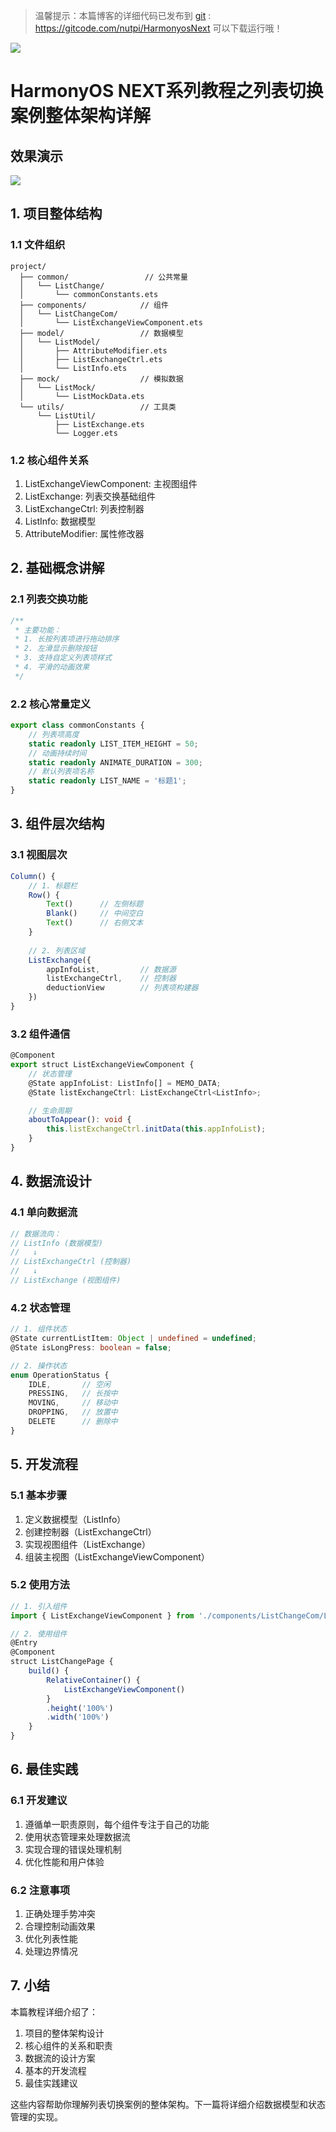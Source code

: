 > 温馨提示：本篇博客的详细代码已发布到 [git](https://gitcode.com/nutpi/HarmonyosNext) : https://gitcode.com/nutpi/HarmonyosNext 可以下载运行哦！

![](../images/img_ebd152fa.png)
# HarmonyOS NEXT系列教程之列表切换案例整体架构详解
## 效果演示

![](../images/img_f8c8cab3.png)
## 1. 项目整体结构

### 1.1 文件组织
```
project/
  ├── common/                 // 公共常量
  │   └── ListChange/
  │       └── commonConstants.ets
  ├── components/            // 组件
  │   └── ListChangeCom/
  │       └── ListExchangeViewComponent.ets
  ├── model/                 // 数据模型
  │   └── ListModel/
  │       ├── AttributeModifier.ets
  │       ├── ListExchangeCtrl.ets
  │       └── ListInfo.ets
  ├── mock/                  // 模拟数据
  │   └── ListMock/
  │       └── ListMockData.ets
  └── utils/                 // 工具类
      └── ListUtil/
          ├── ListExchange.ets
          └── Logger.ets
```

### 1.2 核心组件关系
1. ListExchangeViewComponent: 主视图组件
2. ListExchange: 列表交换基础组件
3. ListExchangeCtrl: 列表控制器
4. ListInfo: 数据模型
5. AttributeModifier: 属性修改器

## 2. 基础概念讲解

### 2.1 列表交换功能
```typescript
/**
 * 主要功能：
 * 1. 长按列表项进行拖动排序
 * 2. 左滑显示删除按钮
 * 3. 支持自定义列表项样式
 * 4. 平滑的动画效果
 */
```

### 2.2 核心常量定义
```typescript
export class commonConstants {
    // 列表项高度
    static readonly LIST_ITEM_HEIGHT = 50;
    // 动画持续时间
    static readonly ANIMATE_DURATION = 300;
    // 默认列表项名称
    static readonly LIST_NAME = '标题1';
}
```

## 3. 组件层次结构

### 3.1 视图层次
```typescript
Column() {
    // 1. 标题栏
    Row() {
        Text()      // 左侧标题
        Blank()     // 中间空白
        Text()      // 右侧文本
    }
    
    // 2. 列表区域
    ListExchange({
        appInfoList,         // 数据源
        listExchangeCtrl,    // 控制器
        deductionView        // 列表项构建器
    })
}
```

### 3.2 组件通信
```typescript
@Component
export struct ListExchangeViewComponent {
    // 状态管理
    @State appInfoList: ListInfo[] = MEMO_DATA;
    @State listExchangeCtrl: ListExchangeCtrl<ListInfo>;

    // 生命周期
    aboutToAppear(): void {
        this.listExchangeCtrl.initData(this.appInfoList);
    }
}
```

## 4. 数据流设计

### 4.1 单向数据流
```typescript
// 数据流向：
// ListInfo (数据模型)
//   ↓
// ListExchangeCtrl (控制器)
//   ↓
// ListExchange (视图组件)
```

### 4.2 状态管理
```typescript
// 1. 组件状态
@State currentListItem: Object | undefined = undefined;
@State isLongPress: boolean = false;

// 2. 操作状态
enum OperationStatus {
    IDLE,       // 空闲
    PRESSING,   // 长按中
    MOVING,     // 移动中
    DROPPING,   // 放置中
    DELETE      // 删除中
}
```

## 5. 开发流程

### 5.1 基本步骤
1. 定义数据模型（ListInfo）
2. 创建控制器（ListExchangeCtrl）
3. 实现视图组件（ListExchange）
4. 组装主视图（ListExchangeViewComponent）

### 5.2 使用方法
```typescript
// 1. 引入组件
import { ListExchangeViewComponent } from './components/ListChangeCom/ListExchangeViewComponent'

// 2. 使用组件
@Entry
@Component
struct ListChangePage {
    build() {
        RelativeContainer() {
            ListExchangeViewComponent()
        }
        .height('100%')
        .width('100%')
    }
}
```

## 6. 最佳实践

### 6.1 开发建议
1. 遵循单一职责原则，每个组件专注于自己的功能
2. 使用状态管理来处理数据流
3. 实现合理的错误处理机制
4. 优化性能和用户体验

### 6.2 注意事项
1. 正确处理手势冲突
2. 合理控制动画效果
3. 优化列表性能
4. 处理边界情况

## 7. 小结

本篇教程详细介绍了：
1. 项目的整体架构设计
2. 核心组件的关系和职责
3. 数据流的设计方案
4. 基本的开发流程
5. 最佳实践建议

这些内容帮助你理解列表切换案例的整体架构。下一篇将详细介绍数据模型和状态管理的实现。
